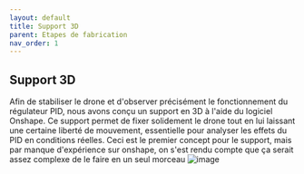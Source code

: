 ```yaml
---
layout: default
title: Support 3D
parent: Etapes de fabrication
nav_order: 1
---
```


 ## Support 3D ##
Afin de stabiliser le drone et d'observer précisément le fonctionnement du régulateur PID, nous avons conçu un support en 3D à l'aide du logiciel Onshape. Ce support permet de fixer solidement le drone tout en lui laissant une certaine liberté de mouvement, essentielle pour analyser les effets du PID en conditions réelles.
Ceci est le premier concept pour le support, mais par manque d'expérience sur onshape, on s'est rendu compte que ça serait assez complexe de le faire en un seul morceau
![image](https://github.com/user-attachments/assets/7339e260-80f2-4f29-8e02-8dac3dca0881)

